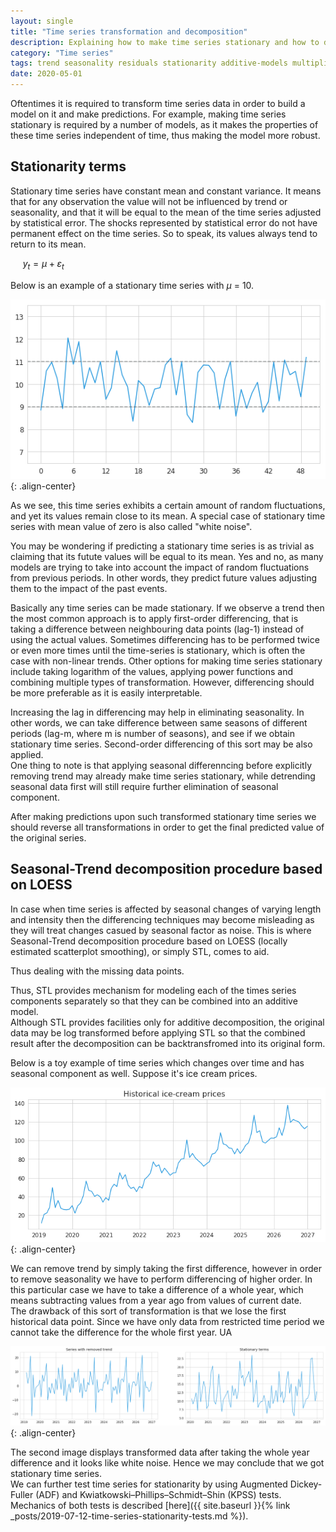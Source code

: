 ```yaml
---
layout: single
title: "Time series transformation and decomposition"
description: Explaining how to make time series stationary and how to decompose it into components
category: "Time series"
tags: trend seasonality residuals stationarity additive-models multiplicative-models STL white-noise
date: 2020-05-01
---
```


Oftentimes it is required to transform time series data in order to build a model on it and make predictions. For example, making time series stationary is required by a number of models, as it makes the properties of these time series independent of time, thus making the model more robust.

## Stationarity terms

Stationary time series have constant mean and constant variance. It means that for any observation the value will not be influenced by trend or seasonality, and that it will be equal to the mean of the time series adjusted by statistical error. The shocks represented by statistical error do not have permanent effect on the time series. So to speak, its values always tend to return to its mean.

&nbsp;&nbsp;&nbsp;&nbsp;
$y_t = \mu + \varepsilon_t$

Below is an example of a stationary time series with $\mu$ = 10.

![](/assets/images/time_series/stationary_time_series.png){: .align-center}

As we see, this time series exhibits a certain amount of random fluctuations, and yet its values remain close to its mean. A special case of stationary time series with mean value of zero is also called "white noise".

You may be wondering if predicting a stationary time series is as trivial as claiming that its futute values will be equal to its mean. Yes and no, as many models are trying to take into account the impact of random fluctuations from previous periods. In other words, they predict future values adjusting them to the impact of the past events. 

Basically any time series can be made stationary. If we observe a trend then the most common approach is to apply first-order differencing, that is taking a difference between neighbouring data points (lag-1) instead of using the actual values. Sometimes differencing has to be performed twice or even more times until the time-series is stationary, which is often the case with non-linear trends. Other options for making time series stationary include taking logarithm of the values, applying power functions and combining multiple types of transformation. However, differencing should be more preferable as it is easily interpretable.

Increasing the lag in differencing may help in eliminating seasonality. In other words, we can take difference between same seasons of different periods (lag-m, where m is number of seasons), and see if we obtain stationary time series. Second-order differencing of this sort may be also applied.<br>
One thing to note is that applying seasonal differenncing before explicitly removing trend may already make time series stationary, while detrending seasonal data first will still require further elimination of seasonal component.

After making predictions upon such transformed stationary time series we should reverse all transformations in order to get the final predicted value of the original series.

## Seasonal-Trend decomposition procedure based on LOESS

In case when time series is affected by seasonal changes of varying length and intensity then the differencing techniques may become misleading as they will treat changes casued by seasonal factor as noise. This is where Seasonal-Trend decomposition procedure based on LOESS (locally estimated scatterplot smoothing), or simply STL, comes to aid.
 

Thus dealing with the missing data points. 

Thus, STL provides mechanism for modeling each of the times series components separately so that they can be combined into an additive model.<br>
Although STL provides facilities only for additive decomposition, the original data may be log transformed before applying STL so that the combined result after the decomposition can be backtransfromed into its original form.



Below is a toy example of time series which changes over time and has seasonal component as well. Suppose it's ice cream prices.

![](/assets/images/time_series/toy_ice_cream_prices.png){: .align-center}

We can remove trend by simply taking the first difference, however in order to remove seasonality we have to perform differencing of higher order. In this particular case we have to take a difference of a whole year, which means subtracting values from a year ago from values of current date.<br>
The drawback of this sort of transformation is that we lose the first historical data point. Since we have only data from restricted time period we cannot take the difference for the whole first year.
UA

![](/assets/images/time_series/toy_ice_cream_prices_transformed.png){: .align-center}

The second image displays transformed data after taking the whole year difference and it looks like white noise. Hence we may conclude that we got stationary time series.<br>
We can further test time series for stationarity by using Augmented Dickey-Fuller (ADF) and Kwiatkowski–Phillips–Schmidt–Shin (KPSS) tests. Mechanics of both tests is described [here]({{ site.baseurl }}{% link _posts/2019-07-12-time-series-stationarity-tests.md %}).


